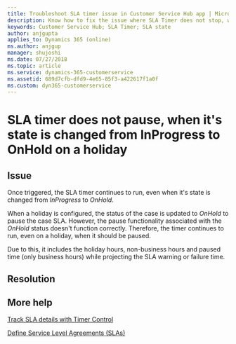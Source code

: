 ```yaml
---
title: Troubleshoot SLA timer issue in Customer Service Hub app | Microsoft Docs
description: Know how to fix the issue where SLA Timer does not stop, when state is changed from OnHold to InProgress on a Holiday
keywords: Customer Service Hub; SLA Timer; SLA state
author: anjgupta
applies_to: Dynamics 365 (online) 
ms.author: anjgup
manager: shujoshi
ms.date: 07/27/2018
ms.topic: article
ms.service: dynamics-365-customerservice
ms.assetid: 689d7cfb-dfd9-4e65-85f3-a422617f1a0f
ms.custom: dyn365-customerservice
---
```


# SLA timer does not pause, when it's state is changed from InProgress to OnHold on a holiday

## Issue

Once triggered, the SLA timer continues to run, even when it's state is changed from *InProgress* to *OnHold*. 

When a holiday is configured, the status of the case is updated to *OnHold* to pause the case SLA. However, the pause functionality associated with the *OnHold* status doesn't function correctly. Therefore, the timer continues to run, even on a holiday, when it should be paused.

Due to this, it includes the holiday hours, non-business hours and paused time (only business hours) while projecting the SLA warning or failure time. 

## Resolution



## More help

[Track SLA details with Timer Control](customer-service-hub-user-guide-case-sla.md#track-sla-details-with-timer-control)

[Define Service Level Agreements (SLAs)](define-service-level-agreements.md)


